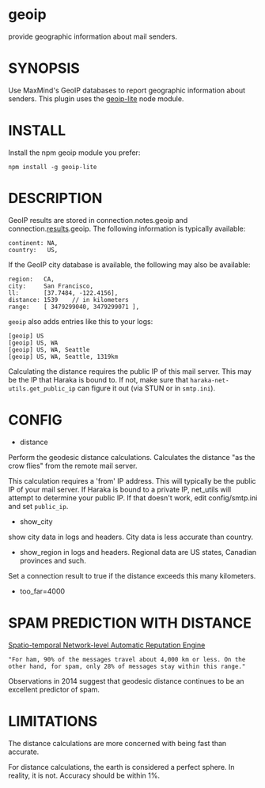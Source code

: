 
# geoip

provide geographic information about mail senders.

# SYNOPSIS

Use MaxMind's GeoIP databases to report geographic information about senders. This plugin uses the [geoip-lite](https://github.com/bluesmoon/node-geoip) node module.

# INSTALL

Install the npm geoip module you prefer:

    npm install -g geoip-lite


# DESCRIPTION

GeoIP results are stored in connection.notes.geoip and connection.[results](https://github.com/haraka/Haraka/blob/master/docs/Results.md).geoip. The following information is typically available:

    continent: NA,
    country:   US,

If the GeoIP city database is available, the following may also be available:

    region:   CA,
    city:     San Francisco,
    ll:       [37.7484, -122.4156],
    distance: 1539    // in kilometers
    range:    [ 3479299040, 3479299071 ],

`geoip` also adds entries like this to your logs:

    [geoip] US
    [geoip] US, WA
    [geoip] US, WA, Seattle
    [geoip] US, WA, Seattle, 1319km

Calculating the distance requires the public IP of this mail server. This may
be the IP that Haraka is bound to. If not, make sure that `haraka-net-utils.get_public_ip`
can figure it out (via STUN or in `smtp.ini`).

# CONFIG

- distance

Perform the geodesic distance calculations. Calculates the distance "as the
crow flies" from the remote mail server.

This calculation requires a 'from' IP address. This will typically be the
public IP of your mail server. If Haraka is bound to a private IP, net\_utils
will attempt to determine your public IP. If that doesn't work, edit
config/smtp.ini and set `public_ip`.

- show\_city

show city data in logs and headers. City data is less accurate than country.

- show\_region in logs and headers. Regional data are US states, Canadian
  provinces and such.

Set a connection result to true if the distance exceeds this many kilometers.

- too\_far=4000


# SPAM PREDICTION WITH DISTANCE

[Spatio-temporal Network-level Automatic Reputation Engine](http://www.cc.gatech.edu/~feamster/papers/snare-usenix09.pdf)

    "For ham, 90% of the messages travel about 4,000 km or less. On the
    other hand, for spam, only 28% of messages stay within this range."

Observations in 2014 suggest that geodesic distance continues to be an
excellent predictor of spam.


# LIMITATIONS

The distance calculations are more concerned with being fast than
accurate.

For distance calculations, the earth is considered a perfect sphere. In
reality, it is not. Accuracy should be within 1%.

